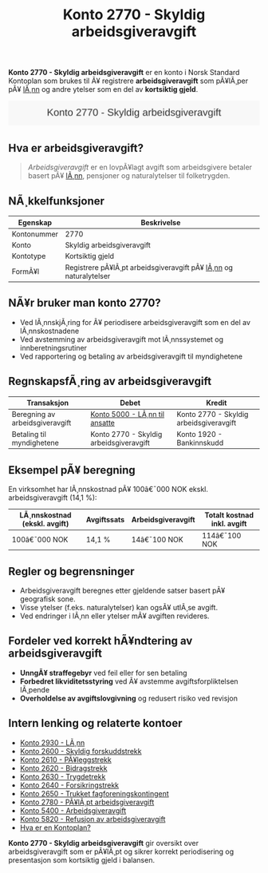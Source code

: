 ﻿---
title: "Konto 2770 - Skyldig arbeidsgiveravgift"
meta_title: "2770-skyldig-arbeidsgiveravgift"
meta_description: '**Konto 2770 - Skyldig arbeidsgiveravgift** er en konto i Norsk Standard Kontoplan som brukes til Ã¥ registrere **arbeidsgiveravgift** som pÃ¥lÃ¸per pÃ¥ [lÃ¸nn]...'
slug: 2770-skyldig-arbeidsgiveravgift
type: blog
layout: pages/single
---

**Konto 2770 - Skyldig arbeidsgiveravgift** er en konto i Norsk Standard Kontoplan som brukes til Ã¥ registrere **arbeidsgiveravgift** som pÃ¥lÃ¸per pÃ¥ [lÃ¸nn](/blogs/kontoplan/2930-lonn "Konto 2930 - LÃ¸nn") og andre ytelser som en del av **kortsiktig gjeld**.

![Illustrasjon av konto 2770 Skyldig arbeidsgiveravgift](2770-skyldig-arbeidsgiveravgift-image.svg)

## Hva er arbeidsgiveravgift?

> *Arbeidsgiveravgift* er en lovpÃ¥lagt avgift som arbeidsgivere betaler basert pÃ¥ [lÃ¸nn](/blogs/kontoplan/2930-lonn "Konto 2930 - LÃ¸nn"), pensjoner og naturalytelser til folketrygden.

## NÃ¸kkelfunksjoner

| Egenskap      | Beskrivelse                                                      |
|---------------|------------------------------------------------------------------|
| Kontonummer   | 2770                                                             |
| Konto         | Skyldig arbeidsgiveravgift                                       |
| Kontotype     | Kortsiktig gjeld                                                 |
| FormÃ¥l        | Registrere pÃ¥lÃ¸pt arbeidsgiveravgift pÃ¥ [lÃ¸nn](/blogs/kontoplan/2930-lonn "Konto 2930 - LÃ¸nn") og naturalytelser    |

## NÃ¥r bruker man konto 2770?

* Ved lÃ¸nnskjÃ¸ring for Ã¥ periodisere arbeidsgiveravgift som en del av lÃ¸nnskostnadene
* Ved avstemming av arbeidsgiveravgift mot lÃ¸nnssystemet og innberetningsrutiner
* Ved rapportering og betaling av arbeidsgiveravgift til myndighetene

## RegnskapsfÃ¸ring av arbeidsgiveravgift

| Transaksjon                          | Debet                                    | Kredit                         |
|--------------------------------------|------------------------------------------|--------------------------------|
| Beregning av arbeidsgiveravgift      | [Konto 5000 - LÃ¸nn til ansatte](/blogs/kontoplan/5000-lonn-til-ansatte "Konto 5000 - LÃ¸nn til ansatte") | Konto 2770 - Skyldig arbeidsgiveravgift |
| Betaling til myndighetene            | Konto 2770 - Skyldig arbeidsgiveravgift | Konto 1920 - Bankinnskudd      |

## Eksempel pÃ¥ beregning

En virksomhet har lÃ¸nnskostnad pÃ¥ 100â€¯000 NOK ekskl. arbeidsgiveravgift (14,1 %):

| LÃ¸nnskostnad (ekskl. avgift) | Avgiftssats | Arbeidsgiveravgift | Totalt kostnad inkl. avgift |
|------------------------------|-------------|--------------------|-----------------------------|
| 100â€¯000 NOK                  | 14,1 %      | 14â€¯100 NOK         | 114â€¯100 NOK                 |

## Regler og begrensninger

* Arbeidsgiveravgift beregnes etter gjeldende satser basert pÃ¥ geografisk sone.
* Visse ytelser (f.eks. naturalytelser) kan ogsÃ¥ utlÃ¸se avgift.
* Ved endringer i lÃ¸nn eller ytelser mÃ¥ avgiften revideres.

## Fordeler ved korrekt hÃ¥ndtering av arbeidsgiveravgift

* **UnngÃ¥ straffegebyr** ved feil eller for sen betaling
* **Forbedret likviditetsstyring** ved Ã¥ avstemme avgiftsforpliktelsen lÃ¸pende
* **Overholdelse av avgiftslovgivning** og redusert risiko ved revisjon

## Intern lenking og relaterte kontoer

* [Konto 2930 - LÃ¸nn](/blogs/kontoplan/2930-lonn "Konto 2930 - LÃ¸nn")
* [Konto 2600 - Skyldig forskuddstrekk](/blogs/kontoplan/2600-forskuddstrekk "Konto 2600 - Skyldig forskuddstrekk")
* [Konto 2610 - PÃ¥leggstrekk](/blogs/kontoplan/2610-paalleggstrekk "Konto 2610 - PÃ¥leggstrekk")
* [Konto 2620 - Bidragstrekk](/blogs/kontoplan/2620-bidragstrekk "Konto 2620 - Bidragstrekk")
* [Konto 2630 - Trygdetrekk](/blogs/kontoplan/2630-trygdetrekk "Konto 2630 - Trygdetrekk")
* [Konto 2640 - Forsikringstrekk](/blogs/kontoplan/2640-forsikringstrekk "Konto 2640 - Forsikringstrekk")
* [Konto 2650 - Trukket fagforeningskontingent](/blogs/kontoplan/2650-trukket-fagforeningskontingent "Konto 2650 - Trukket fagforeningskontingent")
* [Konto 2780 - PÃ¥lÃ¸pt arbeidsgiveravgift](/blogs/kontoplan/2780-palopte-arbeidsgiveravgift "Konto 2780 - PÃ¥lÃ¸pt arbeidsgiveravgift")
* [Konto 5400 - Arbeidsgiveravgift](/blogs/kontoplan/5400-arbeidsgiveravgift "Konto 5400 - Arbeidsgiveravgift")
* [Konto 5820 - Refusjon av arbeidsgiveravgift](/blogs/kontoplan/5820-refusjon-av-arbeidsgiveravgift "Konto 5820 - Refusjon av arbeidsgiveravgift")
* [Hva er en Kontoplan?](/blogs/regnskap/hva-er-kontoplan "Hva er en Kontoplan? Komplett Guide til Kontoplaner i Norsk Regnskap")

**Konto 2770 - Skyldig arbeidsgiveravgift** gir oversikt over arbeidsgiveravgift som er pÃ¥lÃ¸pt og sikrer korrekt periodisering og presentasjon som kortsiktig gjeld i balansen.

